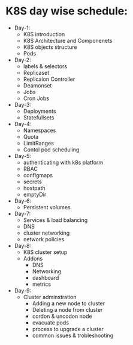 # K8S day wise schedule:

- Day-1:
    - K8S introduction
    - K8S Architecture and Componenets
    - K8S objects structure 
    - Pods
- Day-2:
	- labels & selectors
	- Replicaset
	- Replicaion Controller 
	- Deamonset
	- Jobs
	- Cron Jobs	
- Day-3:
    - Deployments
    - Statefullsets
- Day-4:
    - Namespaces
    - Quota
    - LimitRanges
    - Contol pod scheduling
- Day-5:
    - authenticating with k8s platform
    - RBAC
    - configmaps
    - secrets
    - hostpath
    - emptyDir
- Day-6:
    - Persistent volumes
- Day-7:
    - Services & load balancing
    - DNS
    - cluster networking
    - network policies
- Day-8:
    - K8S cluster setup
    - Addons
       - DNS
       - Networking
       - dashboard
       - metrics
- Day-9:
    - Cluster adminstration 
        - Adding a new node to cluster 
        - Deleting a node from cluster 
        - cordon & uncodon node 
        - evacuate pods 
        - process to upgrade a cluster 
        - common issues & trobleshooting 
 
    

